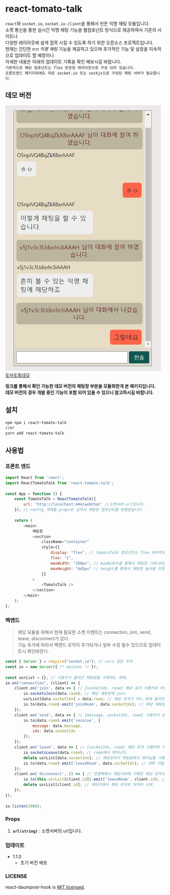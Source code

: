# react-tomato-talk

`react`와 `socket.io`, `socket.io-client`을 통해서 만든 익명 채팅 모듈입니다.  
소켓 통신을 통한 실시간 익명 채팅 기능을 웹컴포넌트 방식으로 제공하여서 기존의 사이트나  
다양한 레이아웃에 쉽게 접목 시킬 수 있도록 하기 위한 오픈소스 프로젝트입니다.  
현재는 간단한 *n:n 익명 채팅* 기능을 제공하고 있으며 추가적인 기능 및 설정을 지속적으로 업데이트 할 예정이니  
자세한 내용은 아래의 업데이트 기록을 확인 해보시길 바랍니다.  
``기본적으로 해당 컴포넌트는 flex 반응형 레이아웃으로 구성 되어 있습니다.``  
``프론트엔드 패키지외에도 따로 socket.io 또는 sockjs으로 구성된 채팅 서버가 필요합니다.``  

## 데모 버전

![토마토톡](./assets/chat.jpg)  
[토마토톡데모](https://yoonjonglyu.github.io/webChat/)

**링크를 통해서 확인 가능한 데모 버전의 채팅창 부분을 모듈화한게 본 패키지입니다.**  
**데모 버전의 경우 개발 중인 기능이 포함 되어 있을 수 있으니 참고하시길 바랍니다.**  

## 설치

```bash
npm npm i react-tomato-talk
//or
yarn add react-tomato-talk
```

## 사용법

### 프론트 엔드

```js
import React from 'react';
import ReactTomatoTalk from 'react-tomato-talk';

const App = function () {
    const TomatoTalk = ReactTomatoTalk({
        url: 'http://localhost:444/webChat' //소켓서버 url입니다.
    }); // config 객체를 props로 넘겨서 채팅창 컴포넌트를 반환받습니다.
   
    return (
        <main>
            채팅창
            <section
                className="container"
                style={{
                    display: "flex", // tomatoTalk 컴포넌트는 flex 레이아웃으로 이루어져 있습니다.
                    flex: "1",
                    maxWidth: "350px", // maxWidth를 통해서 채팅창 가로너비를 반응형으로 지정해줄 수 있습니다.
                    maxHeight: "645px" // height를 통해서 채팅창 높이를 지정해줄 수 있습니다.
                }}
            >
                <TomatoTalk />
            </section>
        </main>
    );
};
```

### 벡엔드

> 해당 모듈을 위해서 현재 필요한 소켓 이벤트는 connection, join, send, leave, disconnect가 있다.  
> 기능 추가에 따라서 벡엔드 로직이 추가되거나 일부 수정 될수 있으므로 업데이트시 확인바란다.

```js
const { Server } = require("socket.io"); // cors 설정 주의.
const io = new Server({ /* options */ });

const usrList = {}; // 사용자가 들어간 채팅방을 기록하는 객체;
io.on("connection", (client) => {
    client.on('join', data => { // {socketIdx, room} 해당 유저 식별키와 어떤 방에 갈지를 받는다.
        io.socketsJoin(data.room); // 해당 채팅방에 join
        usrList[data.socketIdx] = data.room; // 해당 유저가 어느 방에 들어갔는지 기록
        io.to(data.room).emit('joinRoom', data.socketIdx); // 해당 채팅방에 대화참여 메시지 전송
    });
    client.on('send', data => { // {message, socketIdx, room} 사용자가 보낸 메시지를 받아서 해당 채팅방에 전송
        io.to(data.room).emit('receive', {
            message: data.message,
            idx: data.socketIdx
        });
    });
    client.on('leave', data => { // {socketIdx, room} 해당 유저 식별키와 어떤 방에서 나올지를 받는다.
        io.socketsLeave(data.room); // room에서 벗어난다.
        delete usrList[data.socketIdx]; // 해당유저가 채팅방에서 벗어남을 기록
        io.to(data.room).emit('leaveRoom', data.socketIdx); // 대화 이탈 메시지 전송
    });
    client.on('disconnect', () => { // 연결해제시 채팅서버에 기록된 해당 유저의 채팅방에 이탈 메시지 전송
        io.to(this.usrList[client.id]).emit('leaveRoom', client.id); // 대화이탈에 대한 메시지 전송
        delete usrList[client.id]; // 메모리에서 해당 유저의 데이터 삭제
    });
});

io.listen(3000);
```

### Props

1. **`url(string)`** : 소켓서버의 url입니다. 
  
### 업데이트
- 1.1.0
  - 초기 버전 배포


### LICENSE

react-daumpost-hook is [MIT licensed](./LICENSE).